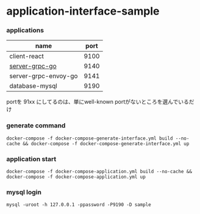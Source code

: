 # application-interface-sample

### applications
|    name                          | port | 
|--------------                    |----- |
|client-react                      | 9100 |
|[server-grpc-go](./server-grpc-go)| 9140 |
|server-grpc-envoy-go              | 9141 |                    
|database-mysql                    | 9190 |                    

portを 91xx にしてるのは、単にwell-known portがないところを選んでいるだけ

### generate command
```shell
docker-compose -f docker-compose-generate-interface.yml build --no-cache && docker-compose -f docker-compose-generate-interface.yml up 
```

### application start
```shell
docker-compose -f docker-compose-application.yml build --no-cache && docker-compose -f docker-compose-application.yml up
```

### mysql login
```shell
mysql -uroot -h 127.0.0.1 -ppassword -P9190 -D sample
```
